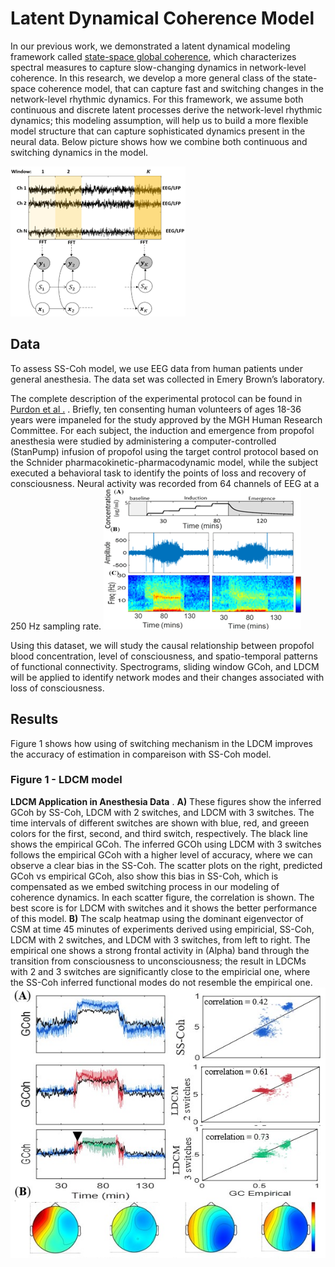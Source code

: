 # Latent Dynamical Coherence Model 
In our previous work, we demonstrated a latent dynamical modeling framework called [state-space global coherence](https://github.com/YousefiLab/MDCA/tree/main/State%20Space%20Coherence), which characterizes spectral measures to capture slow-changing dynamics in network-level coherence. In this research, we develop a more general class of the state-space coherence model, that can capture fast and switching changes in the network-level rhythmic dynamics. For this framework, we assume both continuous and discrete latent processes derive the network-level rhythmic dynamics; this modeling assumption, will help us to build a more flexible model structure that can capture sophisticated dynamics present in the neural data. Below picture shows how we combine both continuous and switching dynamics in the model. 

![ ](imgs/img1.png)

## Data

To assess SS-Coh model, we use EEG data from human patients under general anesthesia. The data set was collected in Emery Brown’s laboratory. 

The complete description of the experimental protocol can be found in [Purdon et al .](https://www.pnas.org/doi/10.1073/pnas.1221180110) . Briefly, ten consenting human volunteers of ages 18-36 years were impaneled for the study approved by the MGH Human Research Committee. For each subject, the induction and emergence from propofol anesthesia were studied by administering a computer-controlled (StanPump) infusion of propofol using the target control protocol based on the Schnider pharmacokinetic-pharmacodynamic model, while the subject executed a behavioral task to identify the points of loss and recovery of consciousness. Neural activity was recorded from 64 channels of EEG at a 250 Hz sampling rate.
![ ](imgs/img2.png)

Using this dataset, we will study the causal relationship between propofol blood concentration, level of consciousness, and spatio-temporal patterns of functional connectivity. Spectrograms, sliding window GCoh, and LDCM will be applied to identify network modes and their changes associated with loss of consciousness.

## Results
 Figure 1 shows how using of switching mechanism in the LDCM improves the accuracy of estimation in compareison with SS-Coh model.  

### Figure 1 - LDCM model 
**LDCM Application in Anesthesia Data** . **A)** These figures show the inferred GCoh by SS-Coh, LDCM with 2 switches, and LDCM with 3 switches. The time intervals of different switches are shown with blue, red, and greeen colors for the first, second, and third switch, respectively. The black line shows the empirical GCoh. The inferred GCOh using LDCM with 3 switches follows the empirical GCoh with a higher level of accuracy, where we can observe a clear bias in the SS-Coh. The scatter plots on the right, predicted GCoh vs empirical GCoh, also show this bias in SS-Coh, which is compensated as we embed switching process in our modeling of coherence dynamics. In each scatter figure, the correlation is shown. The best score is for LDCM with switches and it shows the better performance of this model. **B)** The scalp heatmap using the dominant eigenvector of CSM at time 45 minutes of experiments derived using empiricial, SS-Coh, LDCM with 2 switches, and LDCM with 3 switches, from left to right. The empirical one shows a strong frontal activity in (Alpha) band through the transition from consciousness to unconsciousness; the result in LDCMs with 2 and  3 switches are significantly close to the empiricial one, where the SS-Coh inferred functional modes do not resemble the empirical one.
![ ](imgs/img3.png)
